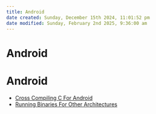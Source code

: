 ```yaml
---
title: Android
date created: Sunday, December 15th 2024, 11:01:52 pm
date modified: Sunday, February 2nd 2025, 9:36:00 am
---
```


# Android

# Android

- [Cross Compiling C For Android](cross-compiling-c-for-android.md)
- [Running Binaries For Other Architectures](running-binaries-for-other-architectures.md)
